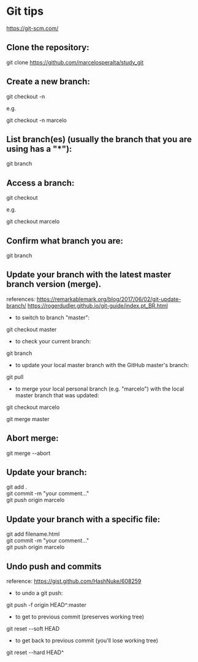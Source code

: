 # Git tips

https://git-scm.com/

## Clone the repository:

git clone https://github.com/marcelosperalta/study_git

## Create a new branch:

git checkout -n <YourName>  
  
e.g.  

git checkout -n marcelo  

## List branch(es) (usually the branch that you are using has a "*"):

git branch  

## Access a branch:

git checkout <YourName>  
  
e.g.  

git checkout marcelo  

## Confirm what branch you are:

git branch  

##  Update your branch with the latest master branch version (merge).

references:
https://remarkablemark.org/blog/2017/06/02/git-update-branch/
https://rogerdudler.github.io/git-guide/index.pt_BR.html

- to switch to branch "master":

git checkout master

- to check your current branch:

git branch

- to update your local master branch with the GitHub master's branch:

git pull

- to merge your local personal branch (e.g. "marcelo") with the local master branch that was updated:

git checkout marcelo

git merge master

## Abort merge:

git merge --abort  

## Update your branch:

git add .  
git commit -m "your comment..."  
git push origin marcelo  

## Update your branch with a specific file:

git add filename.html  
git commit -m "your comment..."  
git push origin marcelo  

## Undo push and commits

reference:
https://gist.github.com/HashNuke/608259

- to undo a git push:

git push -f origin HEAD^:master

- to get to previous commit (preserves working tree)

git reset --soft HEAD

- to get back to previous commit (you'll lose working tree)

git reset --hard HEAD^
